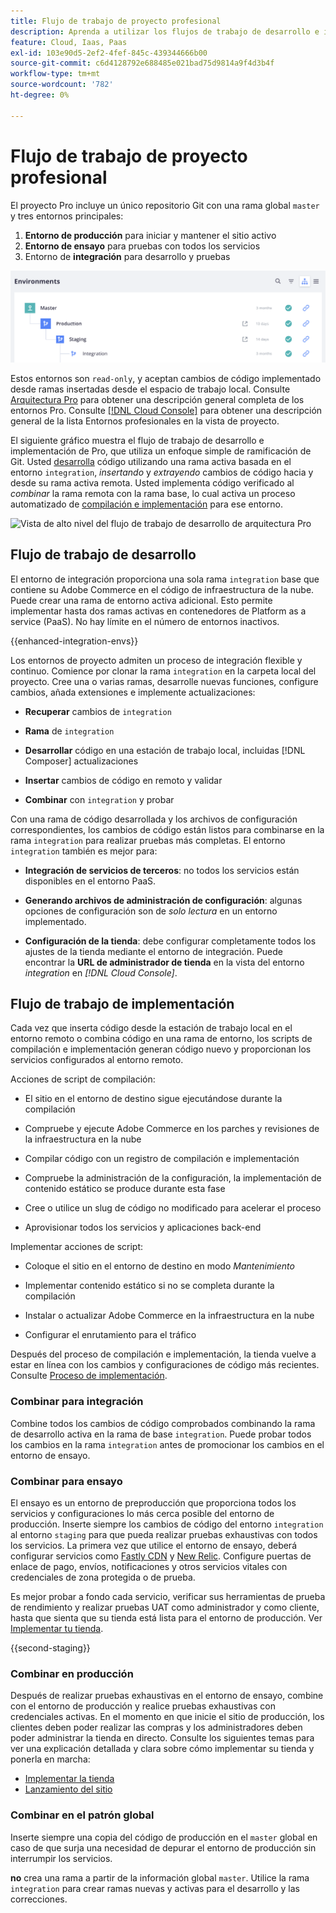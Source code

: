 ```yaml
---
title: Flujo de trabajo de proyecto profesional
description: Aprenda a utilizar los flujos de trabajo de desarrollo e implementación de Pro.
feature: Cloud, Iaas, Paas
exl-id: 103e90d5-2ef2-4fef-845c-439344666b00
source-git-commit: c6d4128792e688485e021bad75d9814a9f4d3b4f
workflow-type: tm+mt
source-wordcount: '782'
ht-degree: 0%

---
```


# Flujo de trabajo de proyecto profesional

El proyecto Pro incluye un único repositorio Git con una rama global `master` y tres entornos principales:

1. **Entorno de producción** para iniciar y mantener el sitio activo
1. **Entorno de ensayo** para pruebas con todos los servicios
1. Entorno de **integración** para desarrollo y pruebas

![Lista de entornos profesionales](../../assets/pro-environments.png)

Estos entornos son `read-only`, y aceptan cambios de código implementado desde ramas insertadas desde el espacio de trabajo local. Consulte [Arquitectura Pro](pro-architecture.md) para obtener una descripción general completa de los entornos Pro. Consulte [[!DNL Cloud Console]](../project/overview.md#cloud-console) para obtener una descripción general de la lista Entornos profesionales en la vista de proyecto.

El siguiente gráfico muestra el flujo de trabajo de desarrollo e implementación de Pro, que utiliza un enfoque simple de ramificación de Git. Usted [desarrolla](#development-workflow) código utilizando una rama activa basada en el entorno `integration`, _insertando_ y _extrayendo_ cambios de código hacia y desde su rama activa remota. Usted implementa código verificado al _combinar_ la rama remota con la rama base, lo cual activa un proceso automatizado de [compilación e implementación](#deployment-workflow) para ese entorno.

![Vista de alto nivel del flujo de trabajo de desarrollo de arquitectura Pro](../../assets/pro-dev-workflow.png)

## Flujo de trabajo de desarrollo

El entorno de integración proporciona una sola rama `integration` base que contiene su Adobe Commerce en el código de infraestructura de la nube. Puede crear una rama de entorno activa adicional. Esto permite implementar hasta dos ramas activas en contenedores de Platform as a service (PaaS). No hay límite en el número de entornos inactivos.

{{enhanced-integration-envs}}

Los entornos de proyecto admiten un proceso de integración flexible y continuo. Comience por clonar la rama `integration` en la carpeta local del proyecto. Cree una o varias ramas, desarrolle nuevas funciones, configure cambios, añada extensiones e implemente actualizaciones:

- **Recuperar** cambios de `integration`

- **Rama** de `integration`

- **Desarrollar** código en una estación de trabajo local, incluidas [!DNL Composer] actualizaciones

- **Insertar** cambios de código en remoto y validar

- **Combinar** con `integration` y probar

Con una rama de código desarrollada y los archivos de configuración correspondientes, los cambios de código están listos para combinarse en la rama `integration` para realizar pruebas más completas. El entorno `integration` también es mejor para:

- **Integración de servicios de terceros**: no todos los servicios están disponibles en el entorno PaaS.

- **Generando archivos de administración de configuración**: algunas opciones de configuración son de _solo lectura_ en un entorno implementado.

- **Configuración de la tienda**: debe configurar completamente todos los ajustes de la tienda mediante el entorno de integración. Puede encontrar la **URL de administrador de tienda** en la vista del entorno _integration_ en _[!DNL Cloud Console]_.

## Flujo de trabajo de implementación

Cada vez que inserta código desde la estación de trabajo local en el entorno remoto o combina código en una rama de entorno, los scripts de compilación e implementación generan código nuevo y proporcionan los servicios configurados al entorno remoto.

Acciones de script de compilación:

- El sitio en el entorno de destino sigue ejecutándose durante la compilación

- Compruebe y ejecute Adobe Commerce en los parches y revisiones de la infraestructura en la nube

- Compilar código con un registro de compilación e implementación

- Compruebe la administración de la configuración, la implementación de contenido estático se produce durante esta fase

- Cree o utilice un slug de código no modificado para acelerar el proceso

- Aprovisionar todos los servicios y aplicaciones back-end

Implementar acciones de script:

- Coloque el sitio en el entorno de destino en modo _Mantenimiento_

- Implementar contenido estático si no se completa durante la compilación

- Instalar o actualizar Adobe Commerce en la infraestructura en la nube

- Configurar el enrutamiento para el tráfico

Después del proceso de compilación e implementación, la tienda vuelve a estar en línea con los cambios y configuraciones de código más recientes. Consulte [Proceso de implementación](../deploy/process.md).

### Combinar para integración

Combine todos los cambios de código comprobados combinando la rama de desarrollo activa en la rama de base `integration`. Puede probar todos los cambios en la rama `integration` antes de promocionar los cambios en el entorno de ensayo.

### Combinar para ensayo

El ensayo es un entorno de preproducción que proporciona todos los servicios y configuraciones lo más cerca posible del entorno de producción. Inserte siempre los cambios de código del entorno `integration` al entorno `staging` para que pueda realizar pruebas exhaustivas con todos los servicios. La primera vez que utilice el entorno de ensayo, deberá configurar servicios como [Fastly CDN](../cdn/fastly.md) y [New Relic](../monitor/new-relic-service.md). Configure puertas de enlace de pago, envíos, notificaciones y otros servicios vitales con credenciales de zona protegida o de prueba.

Es mejor probar a fondo cada servicio, verificar sus herramientas de prueba de rendimiento y realizar pruebas UAT como administrador y como cliente, hasta que sienta que su tienda está lista para el entorno de producción. Ver [Implementar tu tienda](../deploy/staging-production.md).

{{second-staging}}

### Combinar en producción

Después de realizar pruebas exhaustivas en el entorno de ensayo, combine con el entorno de producción y realice pruebas exhaustivas con credenciales activas. En el momento en que inicie el sitio de producción, los clientes deben poder realizar las compras y los administradores deben poder administrar la tienda en directo. Consulte los siguientes temas para ver una explicación detallada y clara sobre cómo implementar su tienda y ponerla en marcha:

- [Implementar la tienda](../deploy/staging-production.md)
- [Lanzamiento del sitio](../launch/overview.md)

### Combinar en el patrón global

Inserte siempre una copia del código de producción en el `master` global en caso de que surja una necesidad de depurar el entorno de producción sin interrumpir los servicios.

**no** crea una rama a partir de la información global `master`. Utilice la rama `integration` para crear ramas nuevas y activas para el desarrollo y las correcciones.
